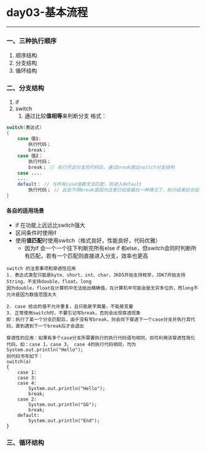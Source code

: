# day03-基本流程

---

### 一、三种执行顺序

1. 顺序结构
2. 分支结构
3. 循环结构

### 二、分支结构
1. if
2. switch
	1. 通过比较**值相等**来判断分支
格式：
```Java
switch(表达式)
{
	case 值1:
		执行代码；
		break；
	case 值2：
		执行代码；
		break； // 执行完该分支的代码后，通过break跳出switch分支结构
	case ....
	....
	default： // 与所有case值都无法匹配，则进入default
		执行代码； // 此处不用break是因为这里已经是最后一种情况了，执行结束后也会退出switch选择了
}
```
#### 各自的适用场景

- if 在功能上远远比switch强大
- 区间条件时使用if
- 使用**值匹配**时使用switch（格式良好，性能良好，代码优雅）
	- 因为if 会一个一个往下判断完所有else if 和else，但switch会同时判断所有匹配，若有一个匹配则直接进入分支，效率也更高
```
switch 的注意事项和穿透性应用
1. 表达式类型只能是byte、short、int、char，JKD5开始支持枚举，JDK7开始支持String，不支持double，float。long
因为double，float在计算机中无法给出精确值，在计算机中可能会是无穷多位的，而long不允许是因为数值范围太大

2. case 给出的值不允许重复，且只能是字面量，不能是变量
3. 正常使用switch时，不要忘记写break，否则会出现穿透现象
即：执行了某一个分支匹配后，由于没有写break，则会向下穿透下一个case分支并执行其代码，直到遇到下一个break后才会退出

穿透性的应用：如果有多个case分支所需要执行的执行代码语句相同，则可利用该穿透性简化代码，如：case 1，case 3， case 4的执行代码相同，均为System.out.println("Hello");
则代码书写如下：
switch(a)
{
	case 1:
	case 3:
	case 4:
		System.out.println("Hello");
		break;
	case 2:
		System.out.println("GG");
		break;
	default:
		System.out.println("End");
}
```

### 三、循环结构

